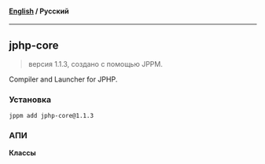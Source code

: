 #### [English](README.md) / **Русский**

---

## jphp-core
> версия 1.1.3, создано с помощью JPPM.

Compiler and Launcher for JPHP.

### Установка
```
jppm add jphp-core@1.1.3
```

### АПИ
**Классы**